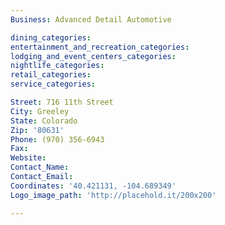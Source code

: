 ```yaml
---
Business: Advanced Detail Automotive

dining_categories:
entertainment_and_recreation_categories:
lodging_and_event_centers_categories:
nightlife_categories:
retail_categories:
service_categories:

Street: 716 11th Street
City: Greeley
State: Colorado
Zip: '80631'
Phone: (970) 356-6943
Fax:
Website:
Contact_Name:
Contact_Email:
Coordinates: '40.421131, -104.689349'
Logo_image_path: 'http://placehold.it/200x200'

---
```



